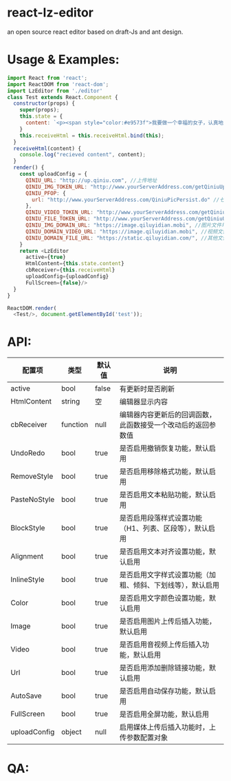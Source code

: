 # react-lz-editor
an open source react editor based on draft-Js and ant design.

# Usage & Examples:

``` js
import React from 'react';
import ReactDOM from 'react-dom';
import LzEditor from './editor'
class Test extends React.Component {
  constructor(props) {
    super(props);
    this.state = {
      content: `<p><span style="color:#e9573f">我要做一个幸福的女子，认真地生活，少一点幻想。</span></p><p>根据山东省重污染天气应急工作小组办公室《关于启动重污染天气Ⅰ级响应的通知》，<span style="color:#Da4453">我市于12月29日20时发布重污染天气红色预警</span>，并于12月30日20时采取包括机动车单双号限行等措施的重污染天气Ⅰ级应急响应。经气象部门与环保部门最新会商，由于天气形势发生了一定变化，12月31日至2017年1月1日，虽然空气扩散条件转差，31日仍以中度污染为主，预计1月1日空气质量以中度至重度为主，达不到严重污染的程度。为保障市民节假日出行，经市政府批准，暂停实施机动车单双号限行措施。其它应急响应措施继续执行。</p>`
    }
    this.receiveHtml = this.receiveHtml.bind(this);
  }
  receiveHtml(content) {
    console.log("recieved content", content);
  }
  render() {
    const uploadConfig = {
      QINIU_URL: "http://up.qiniu.com", //上传地址
      QINIU_IMG_TOKEN_URL: "http://www.yourServerAddress.com/getQiniuUptoken.do", //请求图片的token
      QINIU_PFOP: {
        url: "http://www.yourServerAddress.com/QiniuPicPersist.do" //七牛持久保存请求地址
      },
      QINIU_VIDEO_TOKEN_URL: "http://www.yourServerAddress.com/getQiniuUptoken.do", //请求媒体资源的token
      QINIU_FILE_TOKEN_URL: "http://www.yourServerAddress.com/getQiniuUptoken.do?name=patch", //其他资源的token的获取
      QINIU_IMG_DOMAIN_URL: "https://image.qiluyidian.mobi", //图片文件地址的前缀
      QINIU_DOMAIN_VIDEO_URL: "https://image.qiluyidian.mobi", //视频文件地址的前缀
      QINIU_DOMAIN_FILE_URL: "https://static.qiluyidian.com/", //其他文件地址前缀
    }
    return <LzEditor
      active={true}
      HtmlContent={this.state.content}
      cbReceiver={this.receiveHtml}
      uploadConfig={uploadConfig}
      FullScreen={false}/>
  }
}

ReactDOM.render(
  <Test/>, document.getElementById('test'));


```

# API:


  | 配置项 | 类型 | 默认值 | 说明 |  
  | -- | -- | -- | -- |  
  | active | bool | false | 有更新时是否刷新 |  
  | HtmlContent | string | 空 | 编辑器显示内容 |  
  | cbReceiver | function | null | 编辑器内容更新后的回调函数，此函数接受一个改动后的返回参数值 |
  | UndoRedo | bool | true | 是否启用撤销恢复功能，默认启用 |
  | RemoveStyle | bool | true | 是否启用移除格式功能，默认启用 |
  | PasteNoStyle | bool | true | 是否启用文本粘贴功能，默认启用 |
  | BlockStyle | bool | true | 是否启用段落样式设置功能（H1、列表、区段等），默认启用 |
  | Alignment | bool | true | 是否启用文本对齐设置功能，默认启用 |
  | InlineStyle | bool | true | 是否启用文字样式设置功能（加粗、倾斜、下划线等），默认启用 |
  | Color | bool | true | 是否启用文字颜色设置功能，默认启用 |
  | Image | bool | true | 是否启用图片上传后插入功能，默认启用 |
  | Video | bool | true | 是否启用音视频上传后插入功能，默认启用 |
  | Url | bool | true | 是否启用添加删除链接功能，默认启用 |
  | AutoSave | bool | true | 是否启用自动保存功能，默认启用 |
  | FullScreen | bool | true | 是否启用全屏功能，默认启用 |
  | uploadConfig | object | null | 启用媒体上传后插入功能时，上传参数配置对象 |


# QA:
